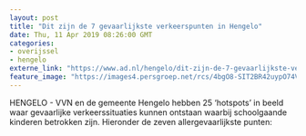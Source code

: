 ```yaml
---
layout: post
title: "Dit zijn de 7 gevaarlijkste verkeerspunten in Hengelo"
date: Thu, 11 Apr 2019 08:26:00 GMT
categories: 
- overijssel 
- hengelo 
externe_link: "https://www.ad.nl/hengelo/dit-zijn-de-7-gevaarlijkste-verkeerspunten-in-hengelo~a875d545/"
feature_image: "https://images4.persgroep.net/rcs/4bgO8-SIT2BR42uypO74VkqefRU/diocontent/144027322/_fitwidth/400/?appId=21791a8992982cd8da851550a453bd7f&quality=0.7"
---
```


HENGELO - VVN en de gemeente Hengelo hebben 25 ‘hotspots’ in beeld waar gevaarlijke verkeerssituaties kunnen ontstaan waarbij schoolgaande kinderen betrokken zijn. Hieronder de zeven allergevaarlijkste punten:
